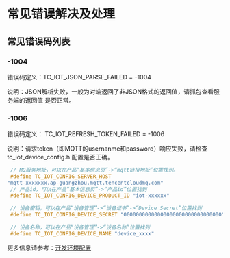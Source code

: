 # 常见错误解决及处理
## 常见错误码列表
### -1004 
错误码定义：TC_IOT_JSON_PARSE_FAILED = -1004

说明：JSON解析失败，一般为对端返回了非JSON格式的返回值，请抓包查看服务端的返回值
是否正常。

### -1006 
错误码定义： TC_IOT_REFRESH_TOKEN_FAILED = -1006

说明：请求token（即MQTT的usernanme和password）响应失败，请检查
tc_iot_device_config.h 配置是否正确。
```c
 // MQ服务地址，可以在产品“基本信息页”->“mqtt链接地址”位置找到。
 #define TC_IOT_CONFIG_SERVER_HOST
"mqtt-xxxxxxx.ap-guangzhou.mqtt.tencentcloudmq.com"
 // 产品id，可以在产品“基本信息页”->“产品id”位置找到
 #define TC_IOT_CONFIG_DEVICE_PRODUCT_ID "iot-xxxxxx"
 
 // 设备密钥，可以在产品“设备管理”->“设备证书”->“Device Secret”位置找到
 #define TC_IOT_CONFIG_DEVICE_SECRET "00000000000000000000000000000000"
 
 // 设备名称，可以在产品“设备管理”->“设备名称”位置找到
 #define TC_IOT_CONFIG_DEVICE_NAME "device_xxxx"
```
更多信息请参考：[开发环境配置
](https://github.com/tencentyun/tencent-cloud-iotsuite-embedded-c/blob/master/README.md#%E5%BC%80%E5%8F%91%E7%8E%AF%E5%A2%83)


